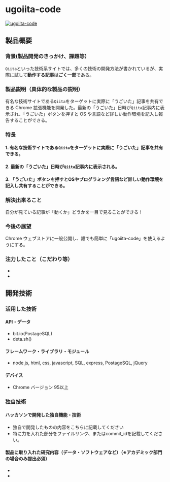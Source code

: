 # ugoiita-code

[![ugoiita-code](https://user-images.githubusercontent.com/33394165/139466791-dfdfd9ce-3f7d-4cf2-845f-ade223e62fa7.png)]()

## 製品概要
### 背景(製品開発のきっかけ、課題等）

`Qiita`といった技術系サイトでは、多くの技術の開発方法が書かれているが、実際に試して**動作する記事はごく一部**である。

### 製品説明（具体的な製品の説明）

有名な技術サイトである`Qiita`をターゲットに実際に「うごいた」記事を共有できる Chrome 拡張機能を開発した。最新の「うごいた」日時が`Qiita`記事内に表示され、「うごいた」ボタンを押すと OS や言語など詳しい動作環境を記入し報告することができる。

### 特長
#### 1. 有名な技術サイトである`Qiita`をターゲットに実際に「うごいた」記事を共有できる。

#### 2. 最新の「うごいた」日時が`Qiita`記事内に表示される。

#### 3. 「うごいた」ボタンを押すとOSやプログラミング言語など詳しい動作環境を記入し共有することができる。

### 解決出来ること

自分が見ている記事が「動くか」どうかを一目で見ることができる！

### 今後の展望

Chrome ウェブストアに一般公開し、誰でも簡単に「ugoiita-code」を使えるようにする。

### 注力したこと（こだわり等）
* 
* 

## 開発技術
### 活用した技術
#### API・データ
* bit.io(PostageSQL)
* deta.sh()


#### フレームワーク・ライブラリ・モジュール

* node.js, html, css, javascript, SQL, express, PostageSQL, jQuery

#### デバイス
* Chrome バージョン 95以上

### 独自技術
#### ハッカソンで開発した独自機能・技術
* 独自で開発したものの内容をこちらに記載してください
* 特に力を入れた部分をファイルリンク、またはcommit_idを記載してください。

#### 製品に取り入れた研究内容（データ・ソフトウェアなど）（※アカデミック部門の場合のみ提出必須）
* 
* 
